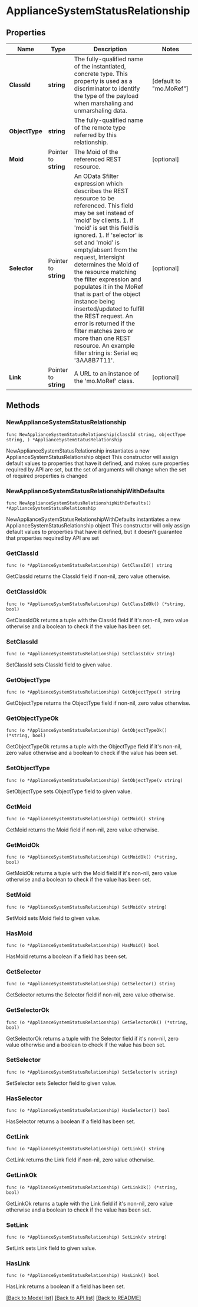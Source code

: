 # ApplianceSystemStatusRelationship

## Properties

Name | Type | Description | Notes
------------ | ------------- | ------------- | -------------
**ClassId** | **string** | The fully-qualified name of the instantiated, concrete type. This property is used as a discriminator to identify the type of the payload when marshaling and unmarshaling data. | [default to "mo.MoRef"]
**ObjectType** | **string** | The fully-qualified name of the remote type referred by this relationship. | 
**Moid** | Pointer to **string** | The Moid of the referenced REST resource. | [optional] 
**Selector** | Pointer to **string** | An OData $filter expression which describes the REST resource to be referenced. This field may be set instead of &#39;moid&#39; by clients. 1. If &#39;moid&#39; is set this field is ignored. 1. If &#39;selector&#39; is set and &#39;moid&#39; is empty/absent from the request, Intersight determines the Moid of the resource matching the filter expression and populates it in the MoRef that is part of the object instance being inserted/updated to fulfill the REST request. An error is returned if the filter matches zero or more than one REST resource. An example filter string is: Serial eq &#39;3AA8B7T11&#39;. | [optional] 
**Link** | Pointer to **string** | A URL to an instance of the &#39;mo.MoRef&#39; class. | [optional] 

## Methods

### NewApplianceSystemStatusRelationship

`func NewApplianceSystemStatusRelationship(classId string, objectType string, ) *ApplianceSystemStatusRelationship`

NewApplianceSystemStatusRelationship instantiates a new ApplianceSystemStatusRelationship object
This constructor will assign default values to properties that have it defined,
and makes sure properties required by API are set, but the set of arguments
will change when the set of required properties is changed

### NewApplianceSystemStatusRelationshipWithDefaults

`func NewApplianceSystemStatusRelationshipWithDefaults() *ApplianceSystemStatusRelationship`

NewApplianceSystemStatusRelationshipWithDefaults instantiates a new ApplianceSystemStatusRelationship object
This constructor will only assign default values to properties that have it defined,
but it doesn't guarantee that properties required by API are set

### GetClassId

`func (o *ApplianceSystemStatusRelationship) GetClassId() string`

GetClassId returns the ClassId field if non-nil, zero value otherwise.

### GetClassIdOk

`func (o *ApplianceSystemStatusRelationship) GetClassIdOk() (*string, bool)`

GetClassIdOk returns a tuple with the ClassId field if it's non-nil, zero value otherwise
and a boolean to check if the value has been set.

### SetClassId

`func (o *ApplianceSystemStatusRelationship) SetClassId(v string)`

SetClassId sets ClassId field to given value.


### GetObjectType

`func (o *ApplianceSystemStatusRelationship) GetObjectType() string`

GetObjectType returns the ObjectType field if non-nil, zero value otherwise.

### GetObjectTypeOk

`func (o *ApplianceSystemStatusRelationship) GetObjectTypeOk() (*string, bool)`

GetObjectTypeOk returns a tuple with the ObjectType field if it's non-nil, zero value otherwise
and a boolean to check if the value has been set.

### SetObjectType

`func (o *ApplianceSystemStatusRelationship) SetObjectType(v string)`

SetObjectType sets ObjectType field to given value.


### GetMoid

`func (o *ApplianceSystemStatusRelationship) GetMoid() string`

GetMoid returns the Moid field if non-nil, zero value otherwise.

### GetMoidOk

`func (o *ApplianceSystemStatusRelationship) GetMoidOk() (*string, bool)`

GetMoidOk returns a tuple with the Moid field if it's non-nil, zero value otherwise
and a boolean to check if the value has been set.

### SetMoid

`func (o *ApplianceSystemStatusRelationship) SetMoid(v string)`

SetMoid sets Moid field to given value.

### HasMoid

`func (o *ApplianceSystemStatusRelationship) HasMoid() bool`

HasMoid returns a boolean if a field has been set.

### GetSelector

`func (o *ApplianceSystemStatusRelationship) GetSelector() string`

GetSelector returns the Selector field if non-nil, zero value otherwise.

### GetSelectorOk

`func (o *ApplianceSystemStatusRelationship) GetSelectorOk() (*string, bool)`

GetSelectorOk returns a tuple with the Selector field if it's non-nil, zero value otherwise
and a boolean to check if the value has been set.

### SetSelector

`func (o *ApplianceSystemStatusRelationship) SetSelector(v string)`

SetSelector sets Selector field to given value.

### HasSelector

`func (o *ApplianceSystemStatusRelationship) HasSelector() bool`

HasSelector returns a boolean if a field has been set.

### GetLink

`func (o *ApplianceSystemStatusRelationship) GetLink() string`

GetLink returns the Link field if non-nil, zero value otherwise.

### GetLinkOk

`func (o *ApplianceSystemStatusRelationship) GetLinkOk() (*string, bool)`

GetLinkOk returns a tuple with the Link field if it's non-nil, zero value otherwise
and a boolean to check if the value has been set.

### SetLink

`func (o *ApplianceSystemStatusRelationship) SetLink(v string)`

SetLink sets Link field to given value.

### HasLink

`func (o *ApplianceSystemStatusRelationship) HasLink() bool`

HasLink returns a boolean if a field has been set.


[[Back to Model list]](../README.md#documentation-for-models) [[Back to API list]](../README.md#documentation-for-api-endpoints) [[Back to README]](../README.md)


